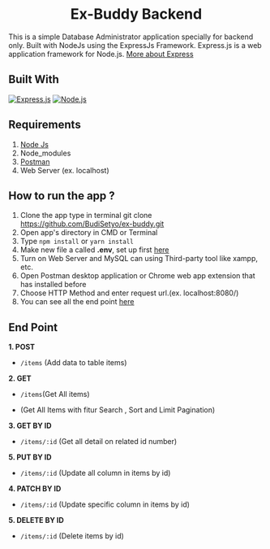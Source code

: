 <h1 align="center"> Ex-Buddy Backend </h1>

This is a simple Database Administrator application specially for backend only. Built with NodeJs using the ExpressJs Framework.
Express.js is a web application framework for Node.js. [More about Express](https://en.wikipedia.org/wiki/Express.js)

## Built With

[![Express.js](https://img.shields.io/badge/Express.js-4.x-orange.svg?style=rounded-square)](https://expressjs.com/en/starter/installing.html)
[![Node.js](https://img.shields.io/badge/Node.js-v.12.18.3-green.svg?style=rounded-square)](https://nodejs.org/)

## Requirements

1. <a href="https://nodejs.org/en/download/">Node Js</a>
2. Node_modules
3. <a href="https://www.getpostman.com/">Postman</a>
4. Web Server (ex. localhost)

## How to run the app ?

1. Clone the app type in terminal git clone https://github.com/BudiSetyo/ex-buddy.git
2. Open app's directory in CMD or Terminal
3. Type `npm install` or `yarn install`
4. Make new file a called **.env**, set up first [here](#set-up-env-file)
5. Turn on Web Server and MySQL can using Third-party tool like xampp, etc.
6. Open Postman desktop application or Chrome web app extension that has installed before
7. Choose HTTP Method and enter request url.(ex. localhost:8080/)
8. You can see all the end point [here](#end-point)

## End Point

**1. POST**

- `/items` (Add data to table items)

**2. GET**

- `/items`(Get All items)

- (Get All Items with fitur Search , Sort and Limit Pagination)

**3. GET BY ID**

- `/items/:id` (Get all detail on related id number)

**5. PUT BY ID**

- `/items/:id` (Update all column in items by id)

**4. PATCH BY ID**

- `/items/:id` (Update specific column in items by id)

**5. DELETE BY ID**

- `/items/:id` (Delete items by id)
